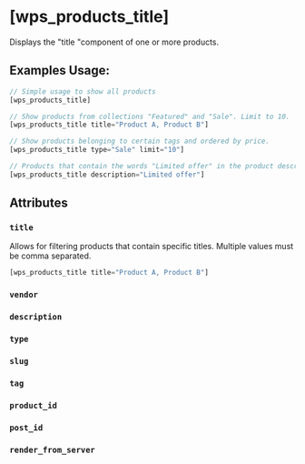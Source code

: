 # [wps_products_title]

Displays the "title "component of one or more products.

## Examples Usage:

```js
// Simple usage to show all products
[wps_products_title]

// Show products from collections "Featured" and "Sale". Limit to 10.
[wps_products_title title="Product A, Product B"]

// Show products belonging to certain tags and ordered by price.
[wps_products_title type="Sale" limit="10"]

// Products that contain the words "Limited offer" in the product description.
[wps_products_title description="Limited offer"]
```

## Attributes

### `title`

Allows for filtering products that contain specific titles. Multiple values must be comma separated.

```js
[wps_products_title title="Product A, Product B"]
```

### `vendor`

### `description`

### `type`

### `slug`

### `tag`

### `product_id`

### `post_id`

### `render_from_server`
